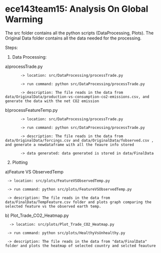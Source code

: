 # ece143team15: Analysis On Global Warming

The src folder contains all the python scripts (DataProcessing, Plots). The Original Data folder contains all the data needed for the processing.

Steps:
 1. Data Processing:
     
   a)processTrade.py
      
           -> location: src/DataProcessing/processTrade.py
           
           -> run command: python src/DataProcessing/processTrade.py
           
           -> description: The file reads in the data from data/OriginalData/production-vs-consumption-co2-emissions.csv, and generate the data with the net CO2 emission


  b)processFeatureTemp.py 
      
           -> location: src/DataProcessing/processTrade.py
           
           -> run command: python src/DataProcessing/processTrade.py
           
           -> description: The file reads in the data from data/OriginalData/forcings.csv and data/OriginalData/fobserved.csv , and generate a newdataframe with all the feaure info stored
           
           -> data generated: data generated is stored in data/FinalData
    
 2. Plotting
   
   a)Feature VS ObservedTemp
     
     -> location: src/plots/FeatureVSObservedTemp.py 
     
     -> run command: python src/plots/FeatureVSObservedTemp.py 
     
     -> description: The file reads in the data from data/FinalData/TempFeature.csv folder and plots graph comparing the selected feature vs the observed earth temp. 
   
   b) Plot_Trade_CO2_Heatmap.py 
      
      -> location: src/plots/Plot_Trade_CO2_Heatmap.py 
     
     -> run command: python src/plots/HealthyVsUnhealthy.py
     
     -> description: The file reads in the data from "data/FinalData" folder and plots the heatmap of selected country and selcted feauture
    
